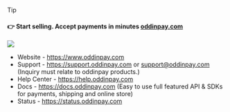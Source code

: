 > [!TIP]
> #### 👉 Start selling. Accept payments in minutes [oddinpay.com](https://oddinpay.com)
![](https://cdn.oddinpay.com/oddinpay.webp)


- Website - https://www.oddinpay.com
- Support - https://support.oddinpay.com or support@oddinpay.com (Inquiry must relate to oddinpay products.)
- Help Center    - https://help.oddinpay.com
- Docs - https://docs.oddinpay.com (Easy to use full featured API & SDKs for payments, shipping and online store)
- Status -  https://status.oddinpay.com
